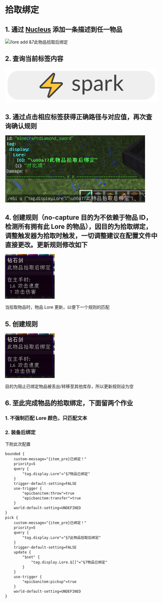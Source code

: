 # 拾取绑定

## 1. 通过 [Nucleus](../../nucleus/) 添加一条描述到任一物品

![/lore add &amp;7&#x6B64;&#x7269;&#x54C1;&#x62FE;&#x53D6;&#x540E;&#x7ED1;&#x5B9A;](../../../.gitbook/assets/image%20%2815%29.png)

## 2. 查询当前标签内容

![/ebi q {}](../../../.gitbook/assets/image.png)

## 3. 通过点击相应标签获得正确路径与对应值，再次查询确认规则  

![](../../../.gitbook/assets/image%20%284%29.png)

## 4. 创建规则（no-capture 目的为不依赖于物品 ID，检测所有拥有此 Lore 的物品），因目的为拾取绑定，调整触发器为拾取时触发，一切调整建议在配置文件中直接更改。更新规则修改如下

![/ebi create bound.pick --no-capture {&quot;tag.display.Lore&quot;:&quot;\u00a77&#x6B64;&#x7269;&#x54C1;&#x62FE;&#x53D6;&#x540E;&#x7ED1;&#x5B9A;&quot;}](../../../.gitbook/assets/image%20%281%29.png)

当拾取物品时，物品 Lore 更新，以便下一个规则的匹配

## 5. 创建规则

![/ebi c bound.bounded --no-capture {&quot;tag.display.Lore&quot;:&quot;\u00a77&#x7269;&#x54C1;&#x5DF2;&#x7ED1;&#x5B9A;&quot;}](../../../.gitbook/assets/image%20%282%29.png)

目的为阻止已绑定物品被丢出/转移至其他库存，所以更新规则设为空

## 6. 至此完成物品的拾取绑定，下面留两个作业

### 1. 不强制匹配 Lore 颜色，只匹配文本

### 2. 装备后绑定

下附此次配置

```text
bounded {
    custom-message="{item_pre}已绑定！"
    priority=5
    query {
        "tag.display.Lore"="§7物品已绑定"
    }
    trigger-default-setting=FALSE
    use-trigger {
        "epicbanitem:throw"=true
        "epicbanitem:transfer"=true
    }
    world-default-setting=UNDEFINED
}
pick {
    custom-message="{item_pre}已绑定！"
    priority=5
    query {
        "tag.display.Lore"="§7此物品拾取后绑定"
    }
    trigger-default-setting=FALSE
    update {
        "$set" {
            "tag.display.Lore.$[]"="§7物品已绑定"
        }
    }
    use-trigger {
        "epicbanitem:pickup"=true
    }
    world-default-setting=UNDEFINED
}
```


